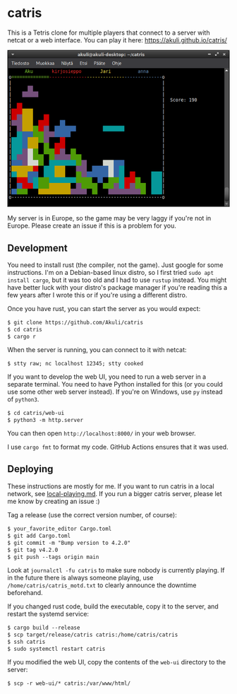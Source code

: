 # catris

This is a Tetris clone for multiple players that connect to a server with netcat or a web interface.
You can play it here: https://akuli.github.io/catris/

![Screenshot](screenshot.png)

My server is in Europe, so the game may be very laggy if you're not in Europe.
Please create an issue if this is a problem for you.


## Development

You need to install rust (the compiler, not the game). Just google for some instructions.
I'm on a Debian-based linux distro, so I first tried `sudo apt install cargo`,
but it was too old and I had to use `rustup` instead.
You might have better luck with your distro's package manager
if you're reading this a few years after I wrote this
or if you're using a different distro.

Once you have rust, you can start the server as you would expect:

```
$ git clone https://github.com/Akuli/catris
$ cd catris
$ cargo r
```

When the server is running, you can connect to it with netcat:

```
$ stty raw; nc localhost 12345; stty cooked
```

If you want to develop the web UI, you need to run a web server in a separate terminal.
You need to have Python installed for this (or you could use some other web server instead).
If you're on Windows, use `py` instead of `python3`.

```
$ cd catris/web-ui
$ python3 -m http.server
```

You can then open `http://localhost:8000/` in your web browser.

I use `cargo fmt` to format my code. GitHub Actions ensures that it was used.


## Deploying

These instructions are mostly for me.
If you want to run catris in a local network, see [local-playing.md](local-playing.md).
If you run a bigger catris server, please let me know by creating an issue :)

Tag a release (use the correct version number, of course):

```
$ your_favorite_editor Cargo.toml
$ git add Cargo.toml
$ git commit -m "Bump version to 4.2.0"
$ git tag v4.2.0
$ git push --tags origin main
```

Look at `journalctl -fu catris` to make sure nobody is currently playing.
If in the future there is always someone playing,
use `/home/catris/catris_motd.txt` to clearly announce the downtime beforehand.

If you changed rust code, build the executable, copy it to the server, and restart the systemd service:

```
$ cargo build --release
$ scp target/release/catris catris:/home/catris/catris
$ ssh catris
$ sudo systemctl restart catris
```

If you modified the web UI, copy the contents of the `web-ui` directory to the server:

```
$ scp -r web-ui/* catris:/var/www/html/
```
